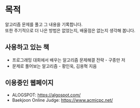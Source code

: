 # 목적

알고리즘 문제를 풀고 그 내용을 기록합니다.  
또한 주기적으로 더 나은 방법은 없었는지, 배울점은 없는지 생각해 봅니다.  

## 사용하고 있는 책

* 프로그래밍 대회에서 배우는 알고리즘 문제해결 전략 - 구종만 저
* 문제로 풀어보는 알고리즘 - 황인욱, 김용혁 지음

## 이용중인 웹페이지

* ALOGSPOT: https://algospot.com/
* Baekjoon Online Judge: https://www.acmicpc.net/

